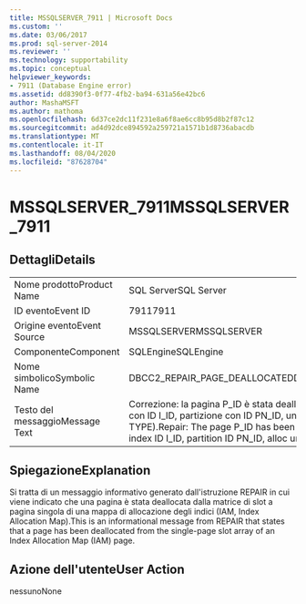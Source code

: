 ```yaml
---
title: MSSQLSERVER_7911 | Microsoft Docs
ms.custom: ''
ms.date: 03/06/2017
ms.prod: sql-server-2014
ms.reviewer: ''
ms.technology: supportability
ms.topic: conceptual
helpviewer_keywords:
- 7911 (Database Engine error)
ms.assetid: dd8390f3-0f77-4fb2-ba94-631a56e42bc6
author: MashaMSFT
ms.author: mathoma
ms.openlocfilehash: 6d37ce2dc11f231e8a6f8ae6cc8b95d8b2f87c12
ms.sourcegitcommit: ad4d92dce894592a259721a1571b1d8736abacdb
ms.translationtype: MT
ms.contentlocale: it-IT
ms.lasthandoff: 08/04/2020
ms.locfileid: "87628704"
---
```

# <a name="mssqlserver_7911"></a><span data-ttu-id="7753a-102">MSSQLSERVER_7911</span><span class="sxs-lookup"><span data-stu-id="7753a-102">MSSQLSERVER_7911</span></span>
    
## <a name="details"></a><span data-ttu-id="7753a-103">Dettagli</span><span class="sxs-lookup"><span data-stu-id="7753a-103">Details</span></span>  
  
|||  
|-|-|  
|<span data-ttu-id="7753a-104">Nome prodotto</span><span class="sxs-lookup"><span data-stu-id="7753a-104">Product Name</span></span>|<span data-ttu-id="7753a-105">SQL Server</span><span class="sxs-lookup"><span data-stu-id="7753a-105">SQL Server</span></span>|  
|<span data-ttu-id="7753a-106">ID evento</span><span class="sxs-lookup"><span data-stu-id="7753a-106">Event ID</span></span>|<span data-ttu-id="7753a-107">7911</span><span class="sxs-lookup"><span data-stu-id="7753a-107">7911</span></span>|  
|<span data-ttu-id="7753a-108">Origine evento</span><span class="sxs-lookup"><span data-stu-id="7753a-108">Event Source</span></span>|<span data-ttu-id="7753a-109">MSSQLSERVER</span><span class="sxs-lookup"><span data-stu-id="7753a-109">MSSQLSERVER</span></span>|  
|<span data-ttu-id="7753a-110">Componente</span><span class="sxs-lookup"><span data-stu-id="7753a-110">Component</span></span>|<span data-ttu-id="7753a-111">SQLEngine</span><span class="sxs-lookup"><span data-stu-id="7753a-111">SQLEngine</span></span>|  
|<span data-ttu-id="7753a-112">Nome simbolico</span><span class="sxs-lookup"><span data-stu-id="7753a-112">Symbolic Name</span></span>|<span data-ttu-id="7753a-113">DBCC2_REPAIR_PAGE_DEALLOCATED</span><span class="sxs-lookup"><span data-stu-id="7753a-113">DBCC2_REPAIR_PAGE_DEALLOCATED</span></span>|  
|<span data-ttu-id="7753a-114">Testo del messaggio</span><span class="sxs-lookup"><span data-stu-id="7753a-114">Message Text</span></span>|<span data-ttu-id="7753a-115">Correzione: la pagina P_ID è stata deallocata all'oggetto con ID O_ID, indice con ID I_ID, partizione con ID PN_ID, unità allocazione con ID A_ID (tipo TYPE).</span><span class="sxs-lookup"><span data-stu-id="7753a-115">Repair: The page P_ID has been deallocated from object ID O_ID, index ID I_ID, partition ID PN_ID, alloc unit ID A_ID (type TYPE).</span></span>|  
  
## <a name="explanation"></a><span data-ttu-id="7753a-116">Spiegazione</span><span class="sxs-lookup"><span data-stu-id="7753a-116">Explanation</span></span>  
 <span data-ttu-id="7753a-117">Si tratta di un messaggio informativo generato dall'istruzione REPAIR in cui viene indicato che una pagina è stata deallocata dalla matrice di slot a pagina singola di una mappa di allocazione degli indici (IAM, Index Allocation Map).</span><span class="sxs-lookup"><span data-stu-id="7753a-117">This is an informational message from REPAIR that states that a page has been deallocated from the single-page slot array of an Index Allocation Map (IAM) page.</span></span>  
  
## <a name="user-action"></a><span data-ttu-id="7753a-118">Azione dell'utente</span><span class="sxs-lookup"><span data-stu-id="7753a-118">User Action</span></span>  
 <span data-ttu-id="7753a-119">nessuno</span><span class="sxs-lookup"><span data-stu-id="7753a-119">None</span></span>  
  
  
